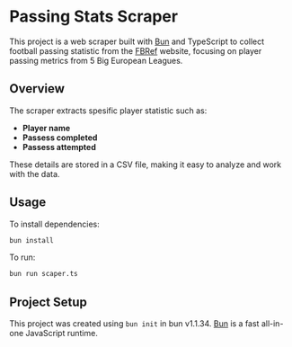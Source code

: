 # Passing Stats Scraper

This project is a web scraper built with [Bun](https://bun.sh) and TypeScript to collect football passing statistic from the [FBRef](https://fbref.com/) website, focusing on player passing metrics from 5 Big European Leagues. 

## Overview

The scraper extracts spesific player statistic such as:
- **Player name**
- **Passess completed**
- **Passess attempted**

These details are stored in a CSV file, making it easy to analyze and work with the data.

## Usage

To install dependencies:

```bash
bun install
```

To run:

```bash
bun run scaper.ts
```

## Project Setup

This project was created using `bun init` in bun v1.1.34. [Bun](https://bun.sh) is a fast all-in-one JavaScript runtime.
